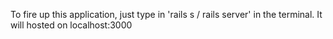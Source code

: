 To fire up this application, just type in 'rails s / rails server' in the terminal.
It will hosted on localhost:3000


